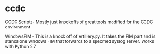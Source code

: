 # ccdc
CCDC Scripts- Mostly just knockoffs of great tools modified for the CCDC environment

WindowsFIM - This is a knock off of Artillery.py. It takes the FIM part and is standalone windows FIM that forwards to a specified syslog server. Works with Python 2.7
